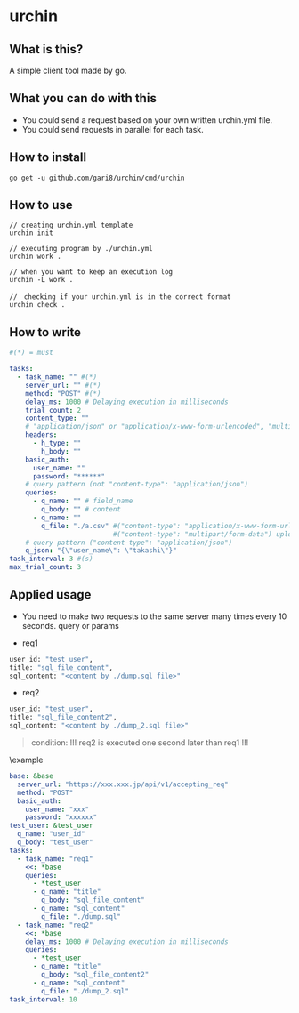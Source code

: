 # urchin

## What is this?

A simple client tool made by go.

## What you can do with this

- You could send a request based on your own written urchin.yml file.
- You could send requests in parallel for each task.

## How to install

```
go get -u github.com/gari8/urchin/cmd/urchin
```

## How to use

```
// creating urchin.yml template
urchin init

// executing program by ./urchin.yml
urchin work .

// when you want to keep an execution log
urchin -L work .

//　checking if your urchin.yml is in the correct format
urchin check .
```

## How to write

```urchin.yml
#(*) = must

tasks:
  - task_name: "" #(*)
    server_url: "" #(*)
    method: "POST" #(*)
    delay_ms: 1000 # Delaying execution in milliseconds
    trial_count: 2
    content_type: ""
    # "application/json" or "application/x-www-form-urlencoded", "multipart/form-data"
    headers:
      - h_type: ""
        h_body: ""
    basic_auth:
      user_name: ""
      password: "******"
    # query pattern (not "content-type": "application/json")
    queries:
      - q_name: "" # field_name
        q_body: "" # content
      - q_name: ""
        q_file: "./a.csv" #("content-type": "application/x-www-form-urlencoded") reading local file and then sending the content as string
                          #("content-type": "multipart/form-data") uploading local file to your oriented server
    # query pattern ("content-type": "application/json")
    q_json: "{\"user_name\": \"takashi\"}"
task_interval: 3 #(s)
max_trial_count: 3
```

## Applied usage

- You need to make two requests to the same server many times every 10 seconds.
query or params

- req1
```bash
user_id: "test_user",
title: "sql_file_content",
sql_content: "<content by ./dump.sql file>"
```

- req2
```bash
user_id: "test_user",
title: "sql_file_content2",
sql_content: "<content by ./dump_2.sql file>"
```
> condition: !!! req2 is executed one second later than req1 !!!

\example
```urchin.yml
base: &base
  server_url: "https://xxx.xxx.jp/api/v1/accepting_req"
  method: "POST"
  basic_auth:
    user_name: "xxx"
    password: "xxxxxx"
test_user: &test_user
  q_name: "user_id"
  q_body: "test_user"
tasks:
  - task_name: "req1"
    <<: *base
    queries:
      - *test_user
      - q_name: "title"
        q_body: "sql_file_content"
      - q_name: "sql_content"
        q_file: "./dump.sql"
  - task_name: "req2"
    <<: *base
    delay_ms: 1000 # Delaying execution in milliseconds
    queries:
      - *test_user
      - q_name: "title"
        q_body: "sql_file_content2"
      - q_name: "sql_content"
        q_file: "./dump_2.sql"
task_interval: 10
```
